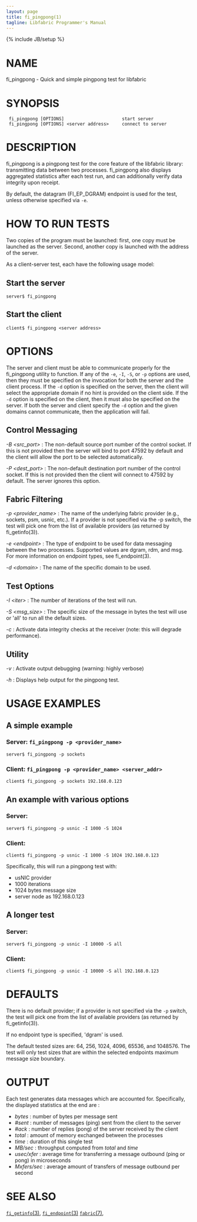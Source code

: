 ```yaml
---
layout: page
title: fi_pingpong(1)
tagline: Libfabric Programmer's Manual
---
```

{% include JB/setup %}


# NAME

fi_pingpong  \- Quick and simple pingpong test for libfabric


# SYNOPSIS
```
 fi_pingpong [OPTIONS]						start server
 fi_pingpong [OPTIONS] <server address>		connect to server
```


# DESCRIPTION

fi_pingpong is a pingpong test for the core feature of the libfabric library:
transmitting data between two processes. fi_pingpong also displays aggregated
statistics after each test run, and can additionally verify data integrity upon
receipt.

By default, the datagram (FI_EP_DGRAM) endpoint is used for the test, unless
otherwise specified via `-e`.

# HOW TO RUN TESTS

Two copies of the program must be launched: first, one copy must be launched as
the server. Second, another copy is launched with the address of the server.

As a client-server test, each have the following usage model:

## Start the server
```
server$ fi_pingpong
```

## Start the client
```
client$ fi_pingpong <server address>
```


# OPTIONS

The server and client must be able to communicate properly for the fi_pingpong
utility to function. If any of the `-e`, `-I`, `-S`, or `-p` options are used,
then they must be specified on the invocation for both the server and the
client process. If the `-d` option is specified on the server, then the client
will select the appropriate domain if no hint is provided on the client side.
If the `-d` option is specified on the client, then it must also be specified
on the server. If both the server and client specify the `-d` option and the
given domains cannot communicate, then the application will fail.

## Control Messaging

*-B \<src_port\>*
: The non-default source port number of the control socket. If this is not
  provided then the server will bind to port 47592 by default and the client
  will allow the port to be selected automatically.

*-P \<dest_port\>*
: The non-default destination port number of the control socket. If this is not
  provided then the client will connect to 47592 by default. The server ignores
  this option.

## Fabric Filtering

*-p \<provider_name\>*
: The name of the underlying fabric provider (e.g., sockets, psm, usnic, etc.).
  If a provider is not specified via the -p switch, the test will pick one from
  the list of available providers (as returned by fi_getinfo(3)).

*-e \<endpoint\>*
: The type of endpoint to be used for data messaging between the two processes.
  Supported values are dgram, rdm, and msg. For more information on endpoint
  types, see fi_endpoint(3).

*-d \<domain\>*
: The name of the specific domain to be used.

## Test Options

*-I \<iter\>*
: The number of iterations of the test will run.

*-S \<msg_size\>*
: The specific size of the message in bytes the test will use or 'all' to run
  all the default sizes.

*-c*
: Activate data integrity checks at the receiver (note: this will degrade
  performance).

## Utility

*-v*
: Activate output debugging (warning: highly verbose)

*-h*
: Displays help output for the pingpong test.


# USAGE EXAMPLES

## A simple example

### Server: `fi_pingpong -p <provider_name>`
`server$ fi_pingpong -p sockets`

### Client: `fi_pingpong -p <provider_name> <server_addr>`
`client$ fi_pingpong -p sockets 192.168.0.123`

## An example with various options

### Server:
`server$ fi_pingpong -p usnic -I 1000 -S 1024`

### Client:
`client$ fi_pingpong -p usnic -I 1000 -S 1024 192.168.0.123`


Specifically, this will run a pingpong test with:

- usNIC provider
- 1000 iterations
- 1024 bytes message size
- server node as 192.168.0.123

## A longer test

### Server:
`server$ fi_pingpong -p usnic -I 10000 -S all`

### Client:
`client$ fi_pingpong -p usnic -I 10000 -S all 192.168.0.123`


# DEFAULTS

There is no default provider; if a provider is not specified via the `-p`
switch, the test will pick one from the list of available providers (as
returned by fi_getinfo(3)).

If no endpoint type is specified, 'dgram' is used.

The default tested sizes are:  64, 256, 1024, 4096, 65536, and 1048576. The
test will only test sizes that are within the selected endpoints maximum
message size boundary.

# OUTPUT

Each test generates data messages which are accounted for. Specifically, the
displayed statistics at the end are :

 - *bytes*          : number of bytes per message sent
 - *#sent*          : number of messages (ping) sent from the client to the
                      server
 - *#ack*           : number of replies (pong) of the server received by the
                      client
 - *total*          : amount of memory exchanged between the processes
 - *time*           : duration of this single test
 - *MB/sec*         : throughput computed from *total* and *time*
 - *usec/xfer*      : average time for transferring a message outbound (ping or
                      pong) in microseconds
 - *Mxfers/sec*     : average amount of transfers of message outbound per
                      second

# SEE ALSO

[`fi_getinfo`(3)](fi_getinfo.3.html),
[`fi_endpoint`(3)](fi_endpoint.3.html)
[`fabric`(7)](fabric.7.html),
